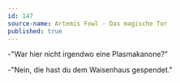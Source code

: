 ```yaml
---
id: 147
source-name: Artemis Fowl - Das magische Tor
published: true
---
```

-"War hier nicht irgendwo eine Plasmakanone?"

-"Nein, die hast du dem Waisenhaus gespendet."
